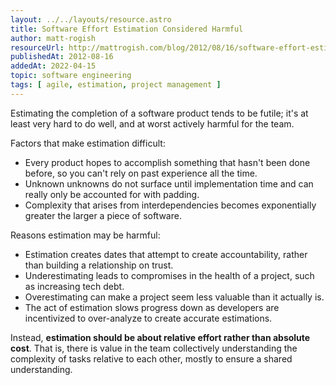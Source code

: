 ```yaml
---
layout: ../../layouts/resource.astro
title: Software Effort Estimation Considered Harmful
author: matt-rogish
resourceUrl: http://mattrogish.com/blog/2012/08/16/software-effort-estimation-considered-harmful/
publishedAt: 2012-08-16
addedAt: 2022-04-15
topic: software engineering
tags: [ agile, estimation, project management ]
---
```


Estimating the completion of a software product tends to be futile; it's at least very hard to do well, and at worst actively harmful for the team.

Factors that make estimation difficult:

* Every product hopes to accomplish something that hasn't been done before, so you can't rely on past experience all the time.
* Unknown unknowns do not surface until implementation time and can really only be accounted for with padding.
* Complexity that arises from interdependencies becomes exponentially greater the larger a piece of software.

Reasons estimation may be harmful:

* Estimation creates dates that attempt to create accountability, rather than building a relationship on trust.
* Underestimating leads to compromises in the health of a project, such as increasing tech debt.
* Overestimating can make a project seem less valuable than it actually is.
* The act of estimation slows progress down as developers are incentivized to over-analyze to create accurate estimations.

Instead, **estimation should be about relative effort rather than absolute cost**. That is, there is value in the team collectively understanding the complexity of tasks relative to each other, mostly to ensure a shared understanding.
